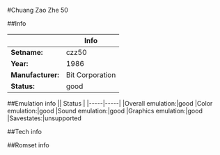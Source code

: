 #Chuang Zao Zhe 50

##Info

||Info|
|-----|-----|
|**Setname:**|czz50
|**Year:**|1986
|**Manufacturer:**|Bit Corporation
|**Status:**|good

##Emulation info
|| Status |
|-----|-----|
|Overall emulation:|good
|Color emulation:|good
|Sound emulation:|good
|Graphics emulation:|good
|Savestates:|unsupported

##Tech info

##Romset info

<!--- START OF EDITED COMMENT DO NOT TOUCH TEXT ABOVE-->
